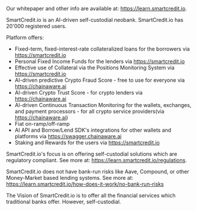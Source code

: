 Our whitepaper and other info are available at: https://learn.smartcredit.io.

SmartCredit.io is an AI-driven self-custodial neobank. SmartCredit.io has 20'000 registered users.

Platform offers:
- Fixed-term, fixed-interest-rate collateralized loans for the borrowers via https://smartcredit.io
- Personal Fixed Income Funds for the lenders via https://smartcredit.io
- Effective use of Collateral via the Positions Monitoring System via https://smartcredit.io
- AI-driven predictive Crypto Fraud Score - free to use for everyone via https://chainaware.ai
- AI-driven Crypto Trust Score - for crypto lenders via https://chainaware.ai
- AI-driven Continuous Transaction Monitoring for the wallets, exchanges, and payment processors  - for all crypto service providers(via https://chainaware.ai)
- Fiat on-ramp/off-ramp
- AI API and Borrow/Lend SDK's integrations for other wallets and platforms via https://swagger.chainaware.ai
- Staking and Rewards for the users via https://smartcredit.io

SmartCredit.io's focus is on offering self-custodial solutions which are regulatory compliant. See more at: https://learn.smartcredit.io/regulations. 

SmartCredit.io does not have bank-run risks like Aave, Compound, or other Money-Market based lending systems. See more at: https://learn.smartcredit.io/how-does-it-work/no-bank-run-risks

The Vision of SmartCredit.io is to offer all the financial services which traditional banks offer. However, self-custodial. 
